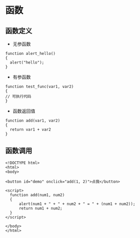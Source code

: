 # 函数

## 函数定义

- 无参函数

```
function alert_hello()
{
  alert("hello");
}
```

- 有参函数

```
function test_func(var1, var2)
{
// 可执行代码
}
```

- 函数返回值

```
function add(var1, var2)
{
  return var1 + var2
}
```

## 函数调用

```
<!DOCTYPE html>
<html>
<body>

<button id="demo" onclick="add(1, 2)">点我</button>

<script>
  function add(num1, num2)
  {
      alert(num1 + " + " + num2 + " = " + (num1 + num2));
      return num1 + num2;
  }
</script>

</body>
</html>
```


